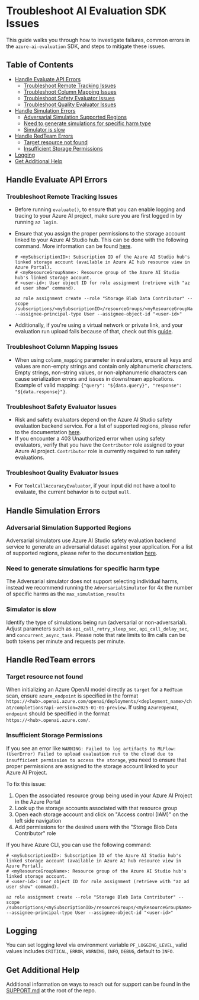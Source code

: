 # Troubleshoot AI Evaluation SDK Issues

This guide walks you through how to investigate failures, common errors in the `azure-ai-evaluation` SDK, and steps to mitigate these issues.

## Table of Contents

- [Handle Evaluate API Errors](#handle-evaluate-api-errors)
  - [Troubleshoot Remote Tracking Issues](#troubleshoot-remote-tracking-issues)
  - [Troubleshoot Column Mapping Issues](#troubleshoot-column-mapping-issues)
  - [Troubleshoot Safety Evaluator Issues](#troubleshoot-safety-evaluator-issues)
  - [Troubleshoot Quality Evaluator Issues](#troubleshoot-quality-evaluator-issues)
- [Handle Simulation Errors](#handle-simulation-errors)
  - [Adversarial Simulation Supported Regions](#adversarial-simulation-supported-regions)
  - [Need to generate simulations for specific harm type](#need-to-generate-simulations-for-specific-harm-type)
  - [Simulator is slow](#simulator-is-slow)
- [Handle RedTeam Errors](#handle-redteam-errors)
  - [Target resource not found](#target-resource-not-found)
  - [Insufficient Storage Permissions](#insufficient-storage-permissions)
- [Logging](#logging)
- [Get Additional Help](#get-additional-help)

## Handle Evaluate API Errors

### Troubleshoot Remote Tracking Issues

- Before running `evaluate()`, to ensure that you can enable logging and tracing to your Azure AI project, make sure you are first logged in by running `az login`.

- Ensure that you assign the proper permissions to the storage account linked to your Azure AI Studio hub. This can be done with the following command. More information can be found [here](https://aka.ms/credentialleshub).

    ```Shell
    # <mySubscriptionID>: Subscription ID of the Azure AI Studio hub's linked storage account (available in Azure AI hub resource view in Azure Portal).
    # <myResourceGroupName>: Resource group of the Azure AI Studio hub's linked storage account.
    # <user-id>: User object ID for role assignment (retrieve with "az ad user show" command).

    az role assignment create --role "Storage Blob Data Contributor" --scope /subscriptions/<mySubscriptionID>/resourceGroups/<myResourceGroupName> --assignee-principal-type User --assignee-object-id "<user-id>"
    ```

- Additionally, if you're using a virtual network or private link, and your evaluation run upload fails because of that, check out this [guide](https://docs.microsoft.com/azure/machine-learning/how-to-enable-studio-virtual-network#access-data-using-the-studio).

### Troubleshoot Column Mapping Issues

- When using `column_mapping` parameter in evaluators, ensure all keys and values are non-empty strings and contain only alphanumeric characters. Empty strings, non-string values, or non-alphanumeric characters can cause serialization errors and issues in downstream applications. Example of valid mapping: `{"query": "${data.query}", "response": "${data.response}"}`.

### Troubleshoot Safety Evaluator Issues

- Risk and safety evaluators depend on the Azure AI Studio safety evaluation backend service. For a list of supported regions, please refer to the documentation [here](https://aka.ms/azureaisafetyeval-regionsupport).
- If you encounter a 403 Unauthorized error when using safety evaluators, verify that you have the `Contributor` role assigned to your Azure AI project. `Contributor` role is currently required to run safety evaluations.

### Troubleshoot Quality Evaluator Issues
- For `ToolCallAccuracyEvaluator`, if your input did not have a tool to evaluate, the current behavior is to output `null`.

## Handle Simulation Errors

### Adversarial Simulation Supported Regions

Adversarial simulators use Azure AI Studio safety evaluation backend service to generate an adversarial dataset against your application. For a list of supported regions, please refer to the documentation [here](https://aka.ms/azureaiadvsimulator-regionsupport).

### Need to generate simulations for specific harm type

The Adversarial simulator does not support selecting individual harms, instead we recommend running the `AdversarialSimulator` for 4x the number of specific harms as the `max_simulation_results`


### Simulator is slow

Identify the type of simulations being run (adversarial or non-adversarial).
Adjust parameters such as `api_call_retry_sleep_sec`, `api_call_delay_sec`, and `concurrent_async_task`. Please note that rate limits to llm calls can be both tokens per minute and requests per minute.

## Handle RedTeam errors

### Target resource not found
When initializing an Azure OpenAI model directly as `target` for a `RedTeam` scan, ensure `azure_endpoint` is specified in the format `https://<hub>.openai.azure.com/openai/deployments/<deployment_name>/chat/completions?api-version=2025-01-01-preview`. If using `AzureOpenAI`, `endpoint` should be specified in the format `https://<hub>.openai.azure.com/`. 

### Insufficient Storage Permissions
If you see an error like `WARNING: Failed to log artifacts to MLFlow: (UserError) Failed to upload evaluation run to the cloud due to insufficient permission to access the storage`, you need to ensure that proper permissions are assigned to the storage account linked to your Azure AI Project.

To fix this issue:
1. Open the associated resource group being used in your Azure AI Project in the Azure Portal
2. Look up the storage accounts associated with that resource group
3. Open each storage account and click on "Access control (IAM)" on the left side navigation
4. Add permissions for the desired users with the "Storage Blob Data Contributor" role

If you have Azure CLI, you can use the following command:

```Shell
# <mySubscriptionID>: Subscription ID of the Azure AI Studio hub's linked storage account (available in Azure AI hub resource view in Azure Portal).
# <myResourceGroupName>: Resource group of the Azure AI Studio hub's linked storage account.
# <user-id>: User object ID for role assignment (retrieve with "az ad user show" command).

az role assignment create --role "Storage Blob Data Contributor" --scope /subscriptions/<mySubscriptionID>/resourceGroups/<myResourceGroupName> --assignee-principal-type User --assignee-object-id "<user-id>"
```

## Logging

You can set logging level via environment variable `PF_LOGGING_LEVEL`, valid values includes `CRITICAL`, `ERROR`, `WARNING`, `INFO`, `DEBUG`, default to `INFO`.

## Get Additional Help

Additional information on ways to reach out for support can be found in the [SUPPORT.md](https://github.com/Azure/azure-sdk-for-python/blob/main/SUPPORT.md) at the root of the repo.
